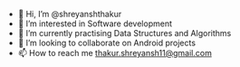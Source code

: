 - 👋 Hi, I’m @shreyanshthakur
- 👀 I’m interested in Software development
- 🌱 I’m currently practising Data Structures and Algorithms
- 💞️ I’m looking to collaborate on Android projects
- 📫 How to reach me thakur.shreyansh11@gmail.com

<!---
shreyanshthakur/shreyanshthakur is a ✨ special ✨ repository because its `README.md` (this file) appears on your GitHub profile.
You can click the Preview link to take a look at your changes.
--->
